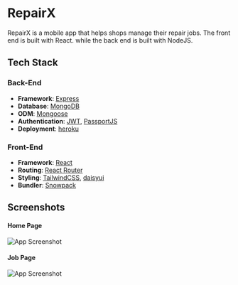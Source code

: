 
# RepairX

RepairX is a mobile app that helps shops manage their repair jobs. The front end is built with React. while the back end is built with NodeJS.


## Tech Stack
 
### Back-End 
- **Framework**: [Express](https://expressjs.com/)
- **Database**: [MongoDB](https://www.mongodb.com/)
- **ODM**: [Mongoose](https://mongoosejs.com/)
- **Authentication**: [JWT](https://jwt.io/), [PassportJS](http://www.passportjs.org/)
- **Deployment**: [heroku](https://www.heroku.com/)

### Front-End 
- **Framework**: [React](https://reactjs.org/)
- **Routing**: [React Router](https://reactrouter.com/)
- **Styling**: [TailwindCSS](https://tailwindcss.com/), [daisyui](https://daisyui.com/)
- **Bundler**: [Snowpack](https://www.snowpack.dev/)



## Screenshots
#### Home Page
![App Screenshot](https://i.imgur.com/6YLAztn.png)
#### Job Page
![App Screenshot](https://i.imgur.com/f4oCrnV.png)
